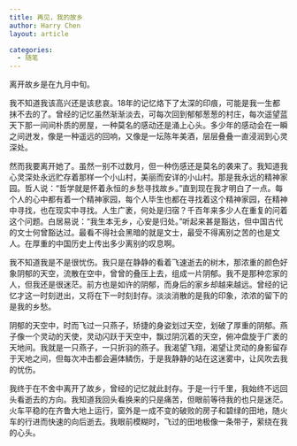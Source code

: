 ```yaml
---
title: 再见，我的故乡
author: Harry Chen
layout: article

categories:
  - 随笔
---
```


  离开故乡是在九月中旬。

  我不知道我该高兴还是该悲哀。18年的记忆烙下了太深的印痕，可能是我一生都抹不去的了。曾经的记忆虽然渐渐淡去，可每次回到郁郁葱葱的村庄，每次遥望蓝天下那一间间朴质的房屋，一种莫名的感动还是涌上心头。多少年的感动会在一瞬之间迸发，像是一种遥远的回响，又像是一坛陈年美酒，层层叠叠一直浸润到心灵深处。

  然而我要离开她了。虽然一别不过数月，但一种伤感还是莫名的袭来了。我知道我心灵深处永远贮存着那样一个小山村，美丽而安详的小山村。那是我永远的精神家园。哲人说：“哲学就是怀着永恒的乡愁寻找故乡。”直到现在我才明白了一点。每个人的心中都有着一个精神家园，每个人毕生也都在寻找着这个精神家园，在精神中寻找，也在现实中寻找。人生广袤，何处是归宿？千百年来多少人在重复的问着这个问题。白居易说：“我生本无乡，心安是归处。”听起来甚是豁达，但中国古代的文士何曾豁达过。最看不得社会黑暗的就是文士，最受不得离别之苦的也是文人。在厚重的中国历史上传出多少离别的叹息啊。

  我不知道我是不是很忧伤。我只是在静静的看着飞速逝去的树木，那浓重的颜色好象阴郁的天空，流散在空中，曾曾的叠压上去，组成一片阴郁。我不是那种恋家的人，但我还是很迷茫。前方也是如许的阴郁，而身后的家乡却越来越远。曾经的记忆才这一时刻迸出，又将在下一时刻封存。淡淡消散的是我的印象，浓浓的留下的是我的乡愁。

  阴郁的天空中，时而飞过一只燕子，矫捷的身姿划过天空，划破了厚重的阴郁。燕子像一个灵动的天使，灵动闪跃于天空中，飘过阴沉着的天空，俯冲盘旋于广袤的天地间。我就是一只燕子，一只折羽的燕子。我渴望飞翔，渴望让灵动的身影留存于天地之间，但每次冲击都会遍体鳞伤，于是我静静的站在这迷雾中，让风吹去我的忧伤。

  我终于在不舍中离开了故乡，曾经的记忆就此封存。于是一行千里，我始终不远回头看逝去的方向。我知道我回头看换来的只是痛苦，但眼前等待我的也只是迷茫。火车平稳的在齐鲁大地上运行，窗外是一成不变的破败的房子和碧绿的田地，随火车的行进而快速的向后逝去。我眼前模糊时，飞过的田地极像一条带子，萦绕在我的心头。
